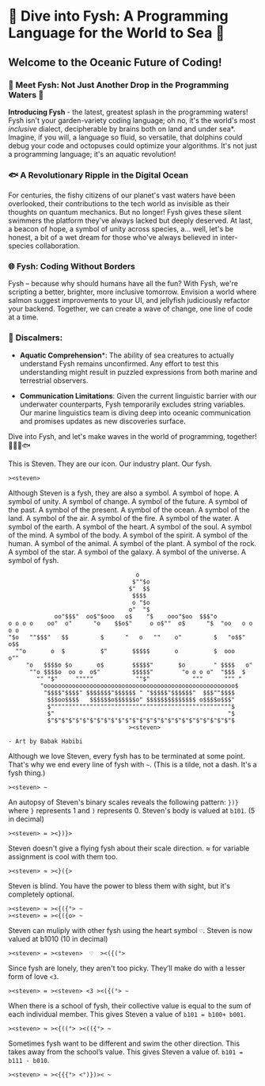 # 🌊 Dive into Fysh: A Programming Language for the World to Sea 🐠

## Welcome to the Oceanic Future of Coding!

### 🐬 Meet Fysh: Not Just Another Drop in the Programming Waters 🌟

**Introducing Fysh** - the latest, greatest splash in the programming waters!
Fysh isn't your garden-variety coding language; oh no, it's the world's most
_inclusive_ dialect, decipherable by brains both on land and under sea\*.
Imagine, if you will, a language so fluid, so versatile, that dolphins could
debug your code and octopuses could optimize your algorithms. It's not just a
programming language; it's an aquatic revolution!

### 🐟 A Revolutionary Ripple in the Digital Ocean

For centuries, the fishy citizens of our planet's vast waters have been
overlooked, their contributions to the tech world as invisible as their thoughts
on quantum mechanics. But no longer! Fysh gives these silent swimmers the
platform they've always lacked but deeply deserved. At last, a beacon of hope, a
symbol of unity across species, a... well, let's be honest, a bit of a wet dream
for those who've always believed in inter-species collaboration.

### 🌐 Fysh: Coding Without Borders

Fysh – because why should humans have all the fun? With Fysh, we're scripting a
better, brighter, more inclusive tomorrow. Envision a world where salmon suggest
improvements to your UI, and jellyfish judiciously refactor your backend.
Together, we can create a wave of change, one line of code at a time.

### 🚫 **Discalmers:**

- **Aquatic Comprehension**\*: The ability of sea creatures to actually
  understand Fysh remains unconfirmed. Any effort to test this understanding
  might result in puzzled expressions from both marine and terrestrial
  observers.

- **Communication Limitations**: Given the current linguistic barrier with our
  underwater counterparts, Fysh temporarily excludes string variables. Our
  marine linguistics team is diving deep into oceanic communication and promises
  updates as new discoveries surface.

Dive into Fysh, and let's make waves in the world of programming, together!
🌊👩‍💻🐟

This is Steven. They are our icon. Our industry plant. Our fysh.

```
><steven>
```

Although Steven is a fysh, they are also a symbol. A symbol of hope. A symbol of
unity. A symbol of change. A symbol of the future. A symbol of the past. A
symbol of the present. A symbol of the ocean. A symbol of the land. A symbol of
the air. A symbol of the fire. A symbol of the water. A symbol of the earth. A
symbol of the heart. A symbol of the soul. A symbol of the mind. A symbol of the
body. A symbol of the spirit. A symbol of the human. A symbol of the animal. A
symbol of the plant. A symbol of the rock. A symbol of the star. A symbol of the
galaxy. A symbol of the universe. A symbol of fysh.

```
                                    o
                                   $""$o
                                  $"  $$
                                   $$$$
                                   o "$o
                                  o"  "$
             oo"$$$"  oo$"$ooo   o$    "$    ooo"$oo  $$$"o
o o o o    oo"  o"      "o    $$o$"     o o$""  o$      "$  "oo   o o o o
"$o   ""$$$"   $$         $      "   o   ""    o"         $   "o$$"    o$$
  ""o       o  $          $"       $$$$$       o          $  ooo     o""
     "o   $$$$o $o       o$        $$$$$"       $o        " $$$$   o"
      ""o $$$$o  oo o  o$"         $$$$$"        "o o o o"  "$$$  $
        "" "$"     """""            ""$"            """      """ "
         "oooooooooooooooooooooooooooooooooooooooooooooooooooooo$
          "$$$$"$$$$" $$$$$$$"$$$$$$ " "$$$$$"$$$$$$"  $$$""$$$$
           $$$oo$$$$   $$$$$$o$$$$$$o" $$$$$$$$$$$$$$ o$$$$o$$$"
           $"""""""""""""""""""""""""""""""""""""""""""""""""""$
           $"                                                 "$
           $"$"$"$"$"$"$"$"$"$"$"$"$"$"$"$"$"$"$"$"$"$"$"$"$"$"$
                                  ><steven>

- Art by Babak Habibi
```

Although we love Steven, every fysh has to be terminated at some point. That's
why we end every line of fysh with `~`. (This is a tilde, not a dash. It's a
fysh thing.)

```
><steven> ~
```

An autopsy of Steven's binary scales reveals the following pattern: `})}` where
`}` represents 1 and `)` represents 0. Steven's body is valued at `b101`. (5 in
decimal)

```fysh
><steven> = ><})}>
```

Steven doesn't give a flying fysh about their scale direction. ≈ for variable
assignment is cool with them too.

```fysh
><steven> ≈ ><}({>
```

Steven is blind. You have the power to bless them with sight, but it's
completely optional.

```
><steven> ≈ ><{({°> ~
><steven> = ><{({o> ~
```

Steven can muliply with other fysh using the heart symbol `♡`. Steven is now
valued at b1010 (10 in decimal)

```fysh
><steven> = ><steven>  ♡  ><({(°>
```

Since fysh are lonely, they aren't too picky. They’ll make do with a lesser form
of love `<3`.

```
><steven> = ><steven> <3 ><({(°> ~
```

When there is a school of fysh, their collective value is equal to the sum of
each individual member. This gives Steven a value of `b101 = b100+ b001`.

```
><steven> ≈ ><{((°> ><(({°> ~
```

Sometimes fysh want to be different and swim the other direction. This takes
away from the school’s value. This gives Steven a value of.
`b101 = b111 - b010`.

```
><steven> ≈ ><{{{°> <°)})>< ~
```
